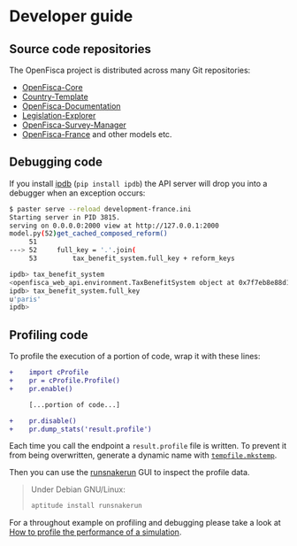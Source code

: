 # Developer guide

## Source code repositories

The OpenFisca project is distributed across many Git repositories:

* [OpenFisca-Core](https://github.com/openfisca/openfisca-core)
* [Country-Template](https://github.com/openfisca/country-template)
* [OpenFisca-Documentation](https://github.com/openfisca/openfisca-doc)
* [Legislation-Explorer](https://github.com/openfisca/legislation-explorer)
* [OpenFisca-Survey-Manager](https://github.com/openfisca/openfisca-survey-manager)
* [OpenFisca-France](https://github.com/openfisca/openfisca-france) and other models etc.

## Debugging code

If you install [ipdb](https://github.com/gotcha/ipdb) (`pip install ipdb`) the API server will drop you into a debugger when an exception occurs:

```sh
$ paster serve --reload development-france.ini
Starting server in PID 3815.
serving on 0.0.0.0:2000 view at http://127.0.0.1:2000
model.py(52)get_cached_composed_reform()
     51
---> 52     full_key = '.'.join(
     53         tax_benefit_system.full_key + reform_keys

ipdb> tax_benefit_system
<openfisca_web_api.environment.TaxBenefitSystem object at 0x7f7eb8e88d10>
ipdb> tax_benefit_system.full_key
u'paris'
ipdb>
```

## Profiling code

To profile the execution of a portion of code, wrap it with these lines:

```diff
+    import cProfile
+    pr = cProfile.Profile()
+    pr.enable()

     [...portion of code...]

+    pr.disable()
+    pr.dump_stats('result.profile')
```

Each time you call the endpoint a `result.profile` file is written.
To prevent it from being overwritten, generate a dynamic name with [`tempfile.mkstemp`](https://docs.python.org/2/library/tempfile.html#tempfile.mkstemp).

Then you can use the [runsnakerun](http://www.vrplumber.com/programming/runsnakerun/) GUI to inspect the profile data.

> Under Debian GNU/Linux:
>
> ```sh
> aptitude install runsnakerun
> ```

For a throughout example on profiling and debugging please take a look at [How to profile the performance of a simulation](../simulate/profile-simulation.md).
